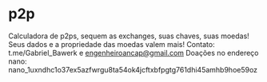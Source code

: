 # p2p
Calculadora de p2ps, sequem as exchanges, suas chaves, suas moedas! Seus dados e a propriedade das moedas valem mais!
Contato: t.me/Gabriel_Bawerk e engenheiroancap@gmail.com
Doações no endereço nano: nano_1uxndhc1o37ex5azfwrgu8ta54ok4jcftxbfpgtg761dhi45amhb9hoe59oz

